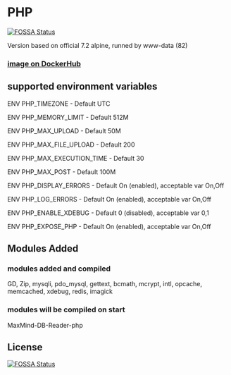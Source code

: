 # PHP
[![FOSSA Status](https://app.fossa.io/api/projects/git%2Bgithub.com%2Fnosovk%2Fphp.svg?type=shield)](https://app.fossa.io/projects/git%2Bgithub.com%2Fnosovk%2Fphp?ref=badge_shield)

Version based on official 7.2 alpine, runned by www-data (82)

### [image on DockerHub](https://hub.docker.com/r/nodeartio/php/)

## supported environment variables

ENV PHP_TIMEZONE - Default UTC

ENV PHP_MEMORY_LIMIT - Default 512M

ENV PHP_MAX_UPLOAD - Default 50M

ENV PHP_MAX_FILE_UPLOAD - Default 200

ENV PHP_MAX_EXECUTION_TIME - Default 30

ENV PHP_MAX_POST - Default 100M

ENV PHP_DISPLAY_ERRORS - Default On (enabled), acceptable var On,Off

ENV PHP_LOG_ERRORS - Default On (enabled), acceptable var On,Off

ENV PHP_ENABLE_XDEBUG - Default 0 (disabled), acceptable var 0,1

ENV PHP_EXPOSE_PHP - Default On (enabled), acceptable var On,Off

## Modules Added
### modules added and compiled
GD, Zip, mysqli, pdo_mysql, gettext, bcmath, mcrypt, intl, opcache, memcached, xdebug, redis, imagick
### modules will be compiled on start
MaxMind-DB-Reader-php



## License
[![FOSSA Status](https://app.fossa.io/api/projects/git%2Bgithub.com%2Fnosovk%2Fphp.svg?type=large)](https://app.fossa.io/projects/git%2Bgithub.com%2Fnosovk%2Fphp?ref=badge_large)